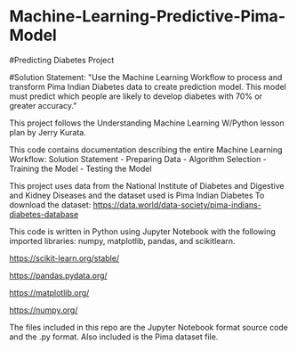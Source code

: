 # Machine-Learning-Predictive-Pima-Model

#Predicting Diabetes Project

#Solution Statement:
"Use the Machine Learning Workflow to process and transform Pima Indian Diabetes data to create prediction model. 
This model must predict which people are likely to develop diabetes with 70% or greater accuracy."

This project follows the Understanding Machine Learning W/Python lesson plan by Jerry Kurata. 

This code contains documentation describing the entire Machine Learning Workflow:
Solution Statement - Preparing Data - Algorithm Selection - Training the Model - Testing the Model

This project uses data from the National Institute of Diabetes and Digestive and Kidney Diseases and the dataset used is Pima Indian Diabetes
To download the dataset:
https://data.world/data-society/pima-indians-diabetes-database

This code is written in Python using Jupyter Notebook with the following imported libraries: numpy, matplotlib, pandas, and scikitlearn.

https://scikit-learn.org/stable/

https://pandas.pydata.org/

https://matplotlib.org/

https://numpy.org/


The files included in this repo are the Jupyter Notebook format source code and the .py format. Also included is the Pima dataset file. 
